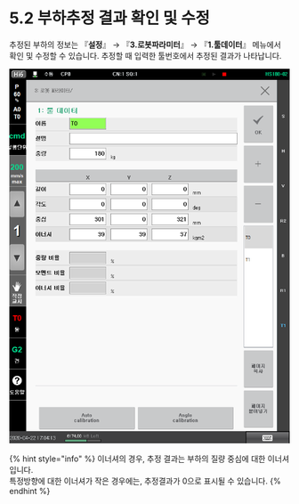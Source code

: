 # 5.2 부하추정 결과 확인 및 수정

추정된 부하의 정보는 『**설정**』 → 『**3.로봇파라미터**』 → 『**1.툴데이터**』 메뉴에서 확인 및 수정할 수 있습니다. 추정할 때 입력한 툴번호에서 추정된 결과가 나타납니다.

![그림 11 툴 데이터 화면](<../_assets/image_7.png>)

{% hint style="info" %}
이너셔의 경우, 추정 결과는 부하의 질량 중심에 대한 이너셔입니다.\
특정방향에 대한 이너셔가 작은 경우에는, 추정결과가 0으로 표시될 수 있습니다.
{% endhint %}
